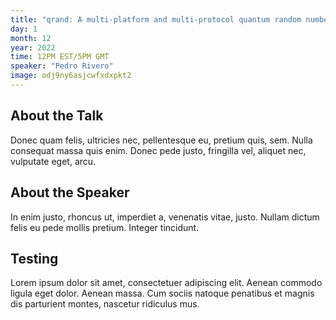 ```yaml
---
title: "qrand: A multi-platform and multi-protocol quantum random number generator for arbitrary probability distributions by Pedro Rivero"
day: 1
month: 12
year: 2022
time: 12PM EST/5PM GMT
speaker: "Pedro Rivero"
image: odj9ny6asjcwfxdxpkt2
---
```

## About the Talk
Donec quam felis, ultricies nec, pellentesque eu, pretium quis, sem. Nulla consequat massa quis enim. Donec pede justo, fringilla vel, aliquet nec, vulputate eget, arcu.

## About the Speaker
In enim justo, rhoncus ut, imperdiet a, venenatis vitae, justo. Nullam dictum felis eu pede mollis pretium. Integer tincidunt.

## Testing
Lorem ipsum dolor sit amet, consectetuer adipiscing elit. Aenean commodo ligula eget dolor. Aenean massa. Cum sociis natoque penatibus et magnis dis parturient montes, nascetur ridiculus mus. 